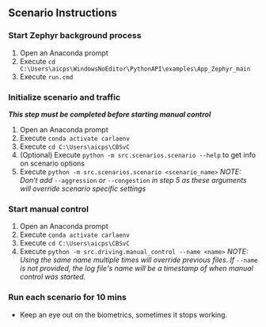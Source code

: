 ## Scenario Instructions

### Start Zephyr background process
1. Open an Anaconda prompt
3. Execute `cd C:\Users\aicps\WindowsNoEditor\PythonAPI\examples\App_Zephyr_main`
4. Execute `run.cmd`

### Initialize scenario and traffic
_**This step must be completed before starting manual control**_
1. Open an Anaconda prompt
2. Execute `conda activate carlaenv`
3. Execute `cd C:\Users\aicps\CBSvC`
4. (Optional) Execute `python -m src.scenarios.scenario --help` to get info on scenario options
4. Execute `python -m src.scenarios.scenario <scenario_name>`
_NOTE: Don't add_ `--aggression` _or_ `--congestion` _in step 5 as these arguments will override scenario specific settings_

### Start manual control
1. Open an Anaconda prompt
2. Execute `conda activate carlaenv`
3. Execute `cd C:\Users\aicps\CBSvC`
4. Execute `python -m src.driving.manual_control --name <name>`
_NOTE: Using the same name multiple times will override previous files. If_ `--name` _is not provided, the log file's name will be a timestamp of when manual control was started._

### Run each scenario for 10 mins
- Keep an eye out on the biometrics, sometimes it stops working.
